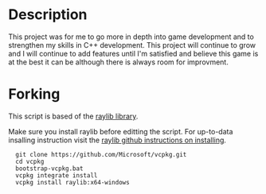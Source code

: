 # Description
This project was for me to go more in depth into game development and to strengthen my skills in C++ development.
This project will continue to grow and I will continue to add features until I'm satisfied and believe this game is at the best it can be although there is always room for improvment.


# Forking
This script is based of the [raylib library](https://github.com/raysan5/raylib).


Make sure you install raylib before editting the script.
For up-to-data insalling instruction visit the [raylib github instructions on installing](https://github.com/raysan5/raylib/wiki/Working-on-Windows).


```
  git clone https://github.com/Microsoft/vcpkg.git
  cd vcpkg
  bootstrap-vcpkg.bat
  vcpkg integrate install
  vcpkg install raylib:x64-windows
```
